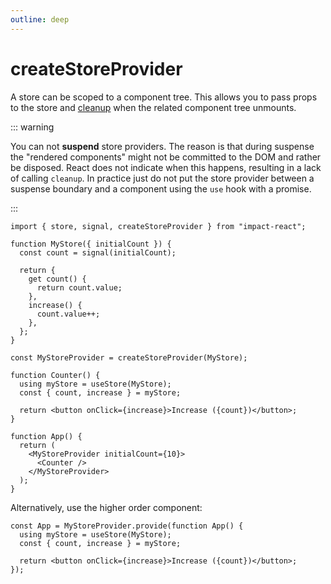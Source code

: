 ```yaml
---
outline: deep
---
```


# createStoreProvider

A store can be scoped to a component tree. This allows you to pass props to the store and [cleanup](./cleanup.md) when the related component tree unmounts.

::: warning

You can not **suspend** store providers. The reason is that during suspense the "rendered components" might not be committed to the DOM and rather be disposed. React does not indicate when this happens, resulting in a lack of calling `cleanup`. In practice just do not put the store provider between a suspense boundary and a component using the `use` hook with a promise.

:::

```tsx
import { store, signal, createStoreProvider } from "impact-react";

function MyStore({ initialCount }) {
  const count = signal(initialCount);

  return {
    get count() {
      return count.value;
    },
    increase() {
      count.value++;
    },
  };
}

const MyStoreProvider = createStoreProvider(MyStore);

function Counter() {
  using myStore = useStore(MyStore);
  const { count, increase } = myStore;

  return <button onClick={increase}>Increase ({count})</button>;
}

function App() {
  return (
    <MyStoreProvider initialCount={10}>
      <Counter />
    </MyStoreProvider>
  );
}
```

Alternatively, use the higher order component:

```tsx
const App = MyStoreProvider.provide(function App() {
  using myStore = useStore(MyStore);
  const { count, increase } = myStore;

  return <button onClick={increase}>Increase ({count})</button>;
});
```

